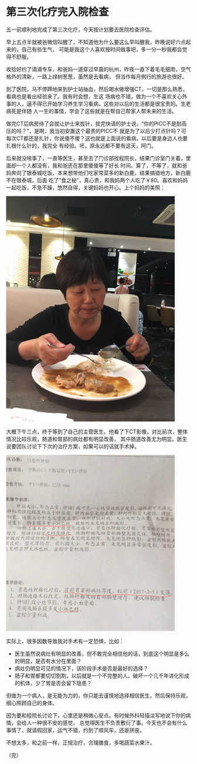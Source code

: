 <!---
@title 第三次化疗完入院检查
@category 抗癌日志
-->

# 第三次化疗完入院检查

五一前顺利地完成了第三次化疗，今天按计划要去医院检查评估。

早上五点半就被爸微信叫醒了，不知道他为什么要这么早叫醒我，昨晚说好六点起来的，自己有些生气，
可能是我这个人喜欢按时间做事吧，多一分一秒我都会觉得不舒服。

收拾好约了滴滴专车，和爸妈一道穿过早晨的杭州，昨夜一直下着毛毛细雨，空气格外的清新，一路上绿树葱葱，虽然是去看病，
但当作每月例行的旅游也很好。

到了医院，马不停蹄地来到护士站抽血，然后喝水做增强CT，一切是那么熟悉，看病也是看出经验来了。我有时会想，生这
场病也不错，做为一个不喜欢关心外事的人，逼不得已开始学习养生学习看病，这些对以后的生活都是很宝贵的。生老病死是伴随
人一生的事情，学会了这些就是在帮自己帮家人帮未来的生活。

做完CT后病房待了会就让护士来拔针，拔完快语的护士说，“你的PICC不是耐高压的吗？”，是啊，我当初安置这个最贵的PICC不
就是为了以后少打点针吗？可每次CT都还是扎针，你说傻不傻？这也就是上面说的看病。以后要是身边人也要扎根什么针的，我完全
有经验。呸，原永远都不要有这天，阿门。

后来就没啥事了，一直等医生，甚至去了门诊部找程院长，结果门诊室门关着，里面却一个人都没有，我和爸还在那里傻傻等了好长
时间。算了，不等了，就和爸妈奔向了银泰城吃饭，本来想带他们吃家常菜多的新白鹿，结果搞错地方，新白鹿不在银泰城，后面
吃了“食之秘”，真心贵，和我妈两个人吃了￥80。喜欢和妈妈一起吃饭，不急不躁，悠然自得，关键妈妈也开心。上个妈妈的美照：

<img src="/images/20170502-mama.jpg" width="460" alt="妈妈美照">

大概下午三点，终于等到了自己的主管医生。他看了下CT影像，对比前次，整体情况比较乐观，肠道和胃部的病灶都有明显改善，
其中肠道改善尤为明显。医生说要团队讨论下下次的治疗方案，如果可以的话就手术掉。

<img src="/images/20170502-ct.jpg" width="460" alt="增强CT报告">

实际上，很多因数导致我对手术有一定恐惧，比如：

* 医生虽然说病灶有明显的改善，但不敢完全相信他的话，到底这个明显是多么的明显，是否有水分在里面？
* 病灶仍明显可见的情况下，该阶段手术是否是最好的选择？
* 肠子和胃都要切切割割，以后就是一个不完整的人。破坏一个几千年进化形成的机体，少了胃是否会留下隐患？

但做为一个病人，是无能为力的，你只能去谨慎地选择相信医生，然后保持乐观，细心照顾自己的身体。

因为要和程院长讨论下，心里还是稍微心安点。有时候外科轻描淡写地说下你的病情，会给人一种很不安的感觉，
总觉得医生不负责敷衍了事。今天也不会有什么事情了，就请假回家，运气不错，约到了顺风车，还是拼座。

不想太多，和之前一样，正规治疗，合理膳食，多喝蔬菜水果汁。

（完）
